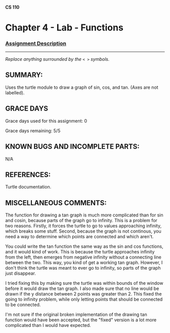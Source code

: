 #### CS 110
# Chapter 4 - Lab - Functions

### [Assignment Description](https://docs.google.com/document/d/1V20D_upUX4MO8YmskKlRB25Yu2pCEv3-h8z4EAfrSno/edit?usp=sharing)

***

_Replace anything surrounded by the `< >` symbols._

## SUMMARY:
Uses the turtle module to draw a graph of sin, cos, and tan.
(Axes are not labelled).

## GRACE DAYS
Grace days used for this assignment: 0

Grace days remaining: 5/5

## KNOWN BUGS AND INCOMPLETE PARTS:
N/A

## REFERENCES:
Turtle documentation.

## MISCELLANEOUS COMMENTS:
The function for drawing a tan graph is much more complicated than for sin and cosin, because parts of the graph go to infinity. This is a problem for two reasons. Firstly, it forces the turtle to go to values approaching infinity, which breaks some stuff. Second, because the graph is not continous, you need a way to determine which points are connected and which aren't.

You could write the tan function the same way as the sin and cos functions, and it would kind of work. This is because the turtle approaches infinity from the left, then emerges from negative infinity without a connecting line between the two. This way, you kind of get a working tan graph. However, I don't think the turtle was meant to ever go to infinity, so parts of the graph just disappear.

I tried fixing this by making sure the turtle was within bounds of the window before it would draw the tan graph. I also made sure that no line would be drawn if the y distance between 2 points was greater than 2. This fixed the going to infinity problem, while only letting points that should be connected to be connected.

I'm not sure if the original broken implementation of the drawing tan function would have been accepted, but the "fixed" version is a lot more complicated than I would have expected.